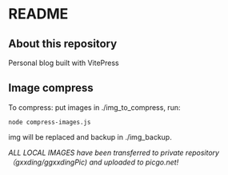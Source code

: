 # README

## About this repository

Personal blog built with VitePress

## Image compress

To compress: put images in ./img_to_compress, run:

```
node compress-images.js
```

img will be replaced and backup in ./img_backup.

_ALL LOCAL IMAGES have been transferred to private repository（gxxding/ggxxdingPic) and uploaded to picgo.net!_
